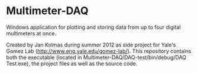 Multimeter-DAQ
==============
Windows application for plotting and storing data from up to four digital multimeters at once.

Created by Jan Kolmas during summer 2012 as side project for Yale's Gomez Lab (http://www.eng.yale.edu/gomez-lab/).
This repository contains both the executable (located in Multimeter-DAQ/DAQ-test/bin/debug/DAQ Test.exe), the project files as well
as the source code.

